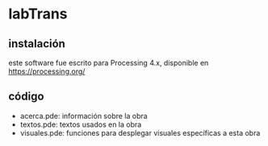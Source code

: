 # labTrans

## instalación

este software fue escrito para Processing 4.x, disponible en <https://processing.org/>

## código

- acerca.pde: información sobre la obra
- textos.pde: textos usados en la obra
- visuales.pde: funciones para desplegar visuales específicas a esta obra
